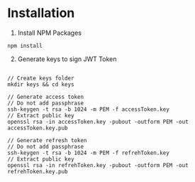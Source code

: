 # Installation

1. Install NPM Packages
```
npm install
```

2. Generate keys to sign JWT Token
```

// Create keys folder
mkdir keys && cd keys

// Generate access token
// Do not add passphrase 
ssh-keygen -t rsa -b 1024 -m PEM -f accessToken.key
// Extract public key
openssl rsa -in accessToken.key -pubout -outform PEM -out accessToken.key.pub

// Generate refresh token
// Do not add passphrase 
ssh-keygen -t rsa -b 1024 -m PEM -f refrehToken.key
// Extract public key
openssl rsa -in refrehToken.key -pubout -outform PEM -out refrehToken.key.pub

```